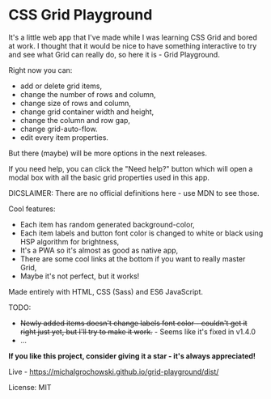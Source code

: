 # CSS Grid Playground

It's a little web app that I've made while I was learning CSS Grid and bored at work. I thought that it would be nice to have something interactive to try and see what Grid can really do, so here it is - Grid Playground.

Right now you can:
- add or delete grid items, 
- change the number of rows and column, 
- change size of rows and column, 
- change grid container width and height, 
- change the column and row gap,
- change grid-auto-flow.
- edit every item properties. 

But there (maybe) will be more options in the next releases.

If you need help, you can click the "Need help?" button which will open a modal box with all the basic grid properties used in this app.

DICSLAIMER: There are no official definitions here - use MDN to see those.

Cool features:
- Each item has random generated background-color,
- Each item labels and button font color is changed to white or black using HSP algorithm for brightness,
- It's a PWA so it's almost as good as native app,
- There are some cool links at the bottom if you want to really master Grid,
- Maybe it's not perfect, but it works!

Made entirely with HTML, CSS (Sass) and ES6 JavaScript.

TODO:

- ~~Newly added items doesn't change labels font color - couldn't get it right just yet, but I'll try to make it work.~~ - Seems like it's fixed in v1.4.0
- ...

**If you like this project, consider giving it a star - it's always appreciated!**

Live - https://michalgrochowski.github.io/grid-playground/dist/



License: MIT
